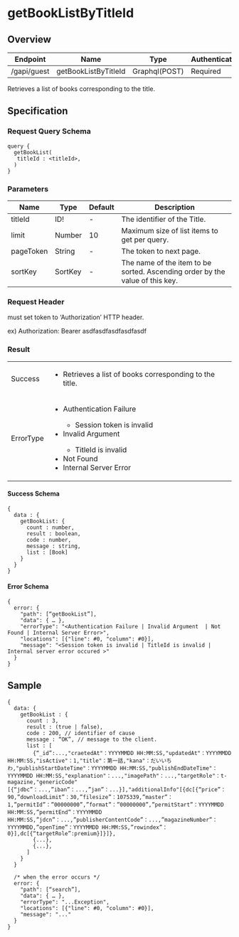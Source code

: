 # getBookListByTitleId

## Overview

| Endpoint | Name | Type | Authentication |
| --- | --- | --- | --- |
| /gapi/guest | getBookListByTitleId | Graphql(POST) | Required |

Retrieves a list of books corresponding to the title.

## Specification

### Request Query Schema

```text
query {
  getBookList(
   titleId : <titleId>, 
  )
}
```

### Parameters

| Name | Type | Default | Description |
| --- | --- | --- | --- |
| titleId | ID! | - | The identifier of the Title. |
| limit | Number | 10 | Maximum size of list items to get per query. |
| pageToken | String | - | The token to next page. |
| sortKey | SortKey | - | The name of the item to be sorted. Ascending order by the value of this key. |

### Request Header

must set token to ‘Authorization’ HTTP header.

ex) Authorization: Bearer asdfasdfasdfasdfasdf

### Result

<table>
<tr>
  <td>Success</td>
  <td><ul><li>Retrieves a list of books corresponding to the title.</li></ul></td>
</tr>
<tr>
  <td>ErrorType</td>
  <td>
    <ul>
      <li>Authentication Failure</li>
      <ul>
        <li>Session token is invalid</li>
      </ul>
      <li>Invalid Argument</li>
      <ul>
        <li>TitleId is invalid</li>
      </ul>
      <li>Not Found</li>
      <li>Internal Server Error</li>
    </ul>
  </td>
  </tr>
</table>

#### Success Schema

```text
{
  data : {
    getBookList: {
      count : number,
      result : boolean,
      code : number,
      message : string,
      list : [Book]
    }
  }
}
```

#### Error Schema

```text
{
  error: {
    "path": [“getBookList”],
    "data": { … },
    "errorType": "<Authentication Failure | Invalid Argument  | Not Found | Internal Server Error>",
    "locations": [{"line": #0, "column": #0}],
    "message": "<Session token is invalid | TitleId is invalid | Internal server error occured >"
  }
}
```

## Sample

```text
{
  data: {
    getBookList : {
      count : 3,
      result : (true | false),
      code : 200, // identifier of cause
      message : “OK”, // message to the client.
      list : [
        {“_id”:...,"craetedAt"：YYYYMMDD HH:MM:SS,"updatedAt"：YYYYMMDD HH:MM:SS,"isActive"：1,"title"：第一話,"kana"：だいいちわ,"publishStartDateTime"：YYYYMMDD HH:MM:SS,"publishEndDateTime"：YYYYMMDD HH:MM:SS,"explanation"：...,"imagePath"：...,"targetRole"：t-magazine,"genericCode"[{“jdbc”：...,”iban”：...,”jan”：...}],"additionalInfo"[{dc[{“price”：90,”downloadLimit”：30,”filesize”：1075339,”master”：1,”permitId”：”00000000”,”format”：”00000000”,”permitStart”：YYYYMMDD HH:MM:SS,”permitEnd”：YYYYMMDD HH:MM:SS,”jdcn”：...,”publisherContentCode”：...,”magazineNumber”：YYYYMMDD,”openTime”：YYYYMMDD HH:MM:SS,”rowindex”：0}],dc[{“targetRole”:premium}]}]},
        {...},
        {...},
      ]
    }
  }

  /* when the error occurs */
  error: {
    "path": [“search”],
    "data": { … },
    "errorType": "...Exception",
    "locations": [{"line": #0, "column": #0}],
    "message": "..."
  }
}
```

